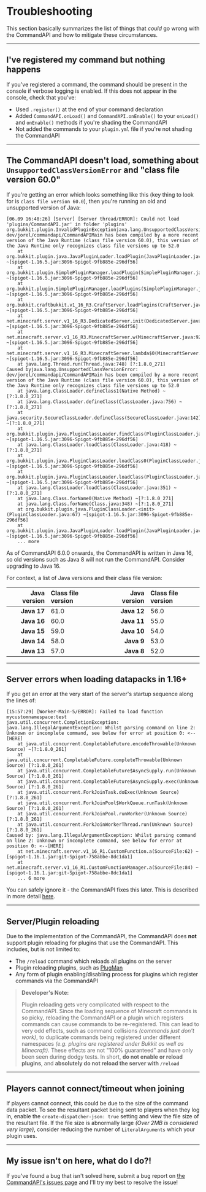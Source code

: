 # Troubleshooting

This section basically summarizes the list of things that _could_ go wrong with the CommandAPI and how to mitigate these circumstances.

-----

## I've registered my command but nothing happens

If you've registered a command, the command should be present in the console if verbose logging is enabled. If this does not appear in the console, check that you've:

- Used `.register()` at the end of your command declaration
- Added `CommandAPI.onLoad()` and `CommandAPI.onEnable()` to your `onLoad()` and `onEnable()` methods if you're shading the CommandAPI
- Not added the commands to your `plugin.yml` file if you're not shading the CommandAPI

-----

## The CommandAPI doesn't load, something about `UnsupportedClassVersionError` and "class file version 60.0"

If you're getting an error which looks something like this (key thing to look for is `class file version 60.0`), then you're running an old and unsupported version of Java:
```log
[06.09 16:48:26] [Server] [Server thread/ERROR]: Could not load 'plugins/CommandAPI.jar' in folder 'plugins'
org.bukkit.plugin.InvalidPluginExceptionjava.lang.UnsupportedClassVersionError: dev/jorel/commandapi/CommandAPIMain has been compiled by a more recent version of the Java Runtime (class file version 60.0), this version of the Java Runtime only recognizes class file versions up to 52.0
    at org.bukkit.plugin.java.JavaPluginLoader.loadPlugin(JavaPluginLoader.java:149) ~[spigot-1.16.5.jar:3096-Spigot-9fb885e-296df56]
    at org.bukkit.plugin.SimplePluginManager.loadPlugin(SimplePluginManager.java:394) ~[spigot-1.16.5.jar:3096-Spigot-9fb885e-296df56]
    at org.bukkit.plugin.SimplePluginManager.loadPlugins(SimplePluginManager.java:301) ~[spigot-1.16.5.jar:3096-Spigot-9fb885e-296df56]
    at org.bukkit.craftbukkit.v1_16_R3.CraftServer.loadPlugins(CraftServer.java:381) ~[spigot-1.16.5.jar:3096-Spigot-9fb885e-296df56]
    at net.minecraft.server.v1_16_R3.DedicatedServer.init(DedicatedServer.java:224) ~[spigot-1.16.5.jar:3096-Spigot-9fb885e-296df56]
    at net.minecraft.server.v1_16_R3.MinecraftServer.w(MinecraftServer.java:928) ~[spigot-1.16.5.jar:3096-Spigot-9fb885e-296df56]
    at net.minecraft.server.v1_16_R3.MinecraftServer.lambda$0(MinecraftServer.java:273) ~[spigot-1.16.5.jar:3096-Spigot-9fb885e-296df56]
    at java.lang.Thread.run(Thread.java:748) [?:1.8.0_271]
Caused byjava.lang.UnsupportedClassVersionError: dev/jorel/commandapi/CommandAPIMain has been compiled by a more recent version of the Java Runtime (class file version 60.0), this version of the Java Runtime only recognizes class file versions up to 52.0
    at java.lang.ClassLoader.defineClass1(Native Method) ~[?:1.8.0_271]
    at java.lang.ClassLoader.defineClass(ClassLoader.java:756) ~[?:1.8.0_271]
    at java.security.SecureClassLoader.defineClass(SecureClassLoader.java:142) ~[?:1.8.0_271]
    at org.bukkit.plugin.java.PluginClassLoader.findClass(PluginClassLoader.java:186) ~[spigot-1.16.5.jar:3096-Spigot-9fb885e-296df56]
    at java.lang.ClassLoader.loadClass(ClassLoader.java:418) ~[?:1.8.0_271]
    at org.bukkit.plugin.java.PluginClassLoader.loadClass0(PluginClassLoader.java:104) ~[spigot-1.16.5.jar:3096-Spigot-9fb885e-296df56]
    at org.bukkit.plugin.java.PluginClassLoader.loadClass(PluginClassLoader.java:99) ~[spigot-1.16.5.jar:3096-Spigot-9fb885e-296df56]
    at java.lang.ClassLoader.loadClass(ClassLoader.java:351) ~[?:1.8.0_271]
    at java.lang.Class.forName0(Native Method) ~[?:1.8.0_271]
    at java.lang.Class.forName(Class.java:348) ~[?:1.8.0_271]
    at org.bukkit.plugin.java.PluginClassLoader.<init>(PluginClassLoader.java:67) ~[spigot-1.16.5.jar:3096-Spigot-9fb885e-296df56]
    at org.bukkit.plugin.java.JavaPluginLoader.loadPlugin(JavaPluginLoader.java:145) ~[spigot-1.16.5.jar:3096-Spigot-9fb885e-296df56]
    ... more
```

As of CommandAPI 6.0.0 onwards, the CommandAPI is written in Java 16, so old versions such as Java 8 will not run the CommandAPI. Consider upgrading to Java 16.

For context, a list of Java versions and their class file version:

| Java version     | Class file version |   | Java version     | Class file version |
| ---------------: | :----------------- | - | ---------------: | :----------------- |
| **Java 17**      | 61.0               |   | **Java 12**      | 56.0               |
| **Java 16**      | 60.0               |   | **Java 11**      | 55.0               |
| **Java 15**      | 59.0               |   | **Java 10**      | 54.0               |
| **Java 14**      | 58.0               |   | **Java 9**       | 53.0               |
| **Java 13**      | 57.0               |   | **Java 8**       | 52.0               |

-----

## Server errors when loading datapacks in 1.16+

If you get an error at the very start of the server's startup sequence along the lines of:

```log
[15:57:29] [Worker-Main-5/ERROR]: Failed to load function mycustomnamespace:test
java.util.concurrent.CompletionException: java.lang.IllegalArgumentException: Whilst parsing command on line 2: Unknown or incomplete command, see below for error at position 0: <--[HERE]
    at java.util.concurrent.CompletableFuture.encodeThrowable(Unknown Source) ~[?:1.8.0_261]
    at java.util.concurrent.CompletableFuture.completeThrowable(Unknown Source) [?:1.8.0_261]
    at java.util.concurrent.CompletableFuture$AsyncSupply.run(Unknown Source) [?:1.8.0_261]
    at java.util.concurrent.CompletableFuture$AsyncSupply.exec(Unknown Source) [?:1.8.0_261]
    at java.util.concurrent.ForkJoinTask.doExec(Unknown Source) [?:1.8.0_261]
    at java.util.concurrent.ForkJoinPool$WorkQueue.runTask(Unknown Source) [?:1.8.0_261]
    at java.util.concurrent.ForkJoinPool.runWorker(Unknown Source) [?:1.8.0_261]
    at java.util.concurrent.ForkJoinWorkerThread.run(Unknown Source) [?:1.8.0_261]
Caused by: java.lang.IllegalArgumentException: Whilst parsing command on line 2: Unknown or incomplete command, see below for error at position 0: <--[HERE]
    at net.minecraft.server.v1_16_R1.CustomFunction.a(SourceFile:62) ~[spigot-1.16.1.jar:git-Spigot-758abbe-8dc1da1]
    at net.minecraft.server.v1_16_R1.CustomFunctionManager.a(SourceFile:84) ~[spigot-1.16.1.jar:git-Spigot-758abbe-8dc1da1]
    ... 6 more
```

You can safely ignore it - the CommandAPI fixes this later. This is described in more detail [here](./functions.md#functions-in-116).

-----

## Server/Plugin reloading

Due to the implementation of the CommandAPI, the CommandAPI does **not** support plugin reloading for plugins that use the CommandAPI. This includes, but is not limited to:

* The `/reload` command which reloads all plugins on the server
* Plugin reloading plugins, such as [PlugMan](https://dev.bukkit.org/projects/plugman)
* Any form of plugin enabling/disabling process for plugins which register commands via the CommandAPI

> **Developer's Note:**
>
> Plugin reloading gets very complicated with respect to the CommandAPI. Since the loading sequence of Minecraft commands is so picky, reloading the CommandAPI or a plugin which registers commands can cause commands to be re-registered. This can lead to very odd effects, such as command collisions _(commands just don't work)_, to duplicate commands being registered under different namespaces _(e.g. plugins are registered under Bukkit as well as Minecraft)_. These effects are not "100% guaranteed" and have only been seen during dodgy tests. In short, **do not enable or reload plugins**, and **absolutely do not reload the server with `/reload`**

-----

## Players cannot connect/timeout when joining

If players cannot connect, this could be due to the size of the command data packet. To see the resultant packet being sent to players when they log in, enable the `create-dispatcher-json: true` setting and view the file size of the resultant file. If the file size is abnormally large _(Over 2MB is considered very large)_, consider reducing the number of `LiteralArguments` which your plugin uses.

-----

## My issue isn't on here, what do I do?!

If you've found a bug that isn't solved here, submit a bug report on [the CommandAPI's issues page](https://github.com/JorelAli/CommandAPI/issues/new/choose) and I'll try my best to resolve the issue!